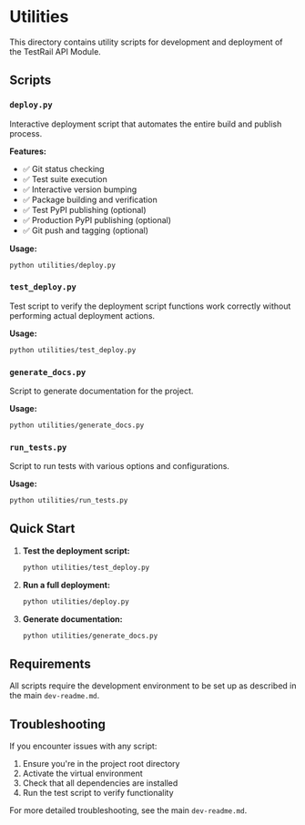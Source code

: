 # Utilities

This directory contains utility scripts for development and deployment of the TestRail API Module.

## Scripts

### `deploy.py`
Interactive deployment script that automates the entire build and publish process.

**Features:**
- ✅ Git status checking
- ✅ Test suite execution
- ✅ Interactive version bumping
- ✅ Package building and verification
- ✅ Test PyPI publishing (optional)
- ✅ Production PyPI publishing (optional)
- ✅ Git push and tagging (optional)

**Usage:**
```bash
python utilities/deploy.py
```

### `test_deploy.py`
Test script to verify the deployment script functions work correctly without performing actual deployment actions.

**Usage:**
```bash
python utilities/test_deploy.py
```

### `generate_docs.py`
Script to generate documentation for the project.

**Usage:**
```bash
python utilities/generate_docs.py
```

### `run_tests.py`
Script to run tests with various options and configurations.

**Usage:**
```bash
python utilities/run_tests.py
```

## Quick Start

1. **Test the deployment script:**
   ```bash
   python utilities/test_deploy.py
   ```

2. **Run a full deployment:**
   ```bash
   python utilities/deploy.py
   ```

3. **Generate documentation:**
   ```bash
   python utilities/generate_docs.py
   ```

## Requirements

All scripts require the development environment to be set up as described in the main `dev-readme.md`.

## Troubleshooting

If you encounter issues with any script:

1. Ensure you're in the project root directory
2. Activate the virtual environment
3. Check that all dependencies are installed
4. Run the test script to verify functionality

For more detailed troubleshooting, see the main `dev-readme.md`. 